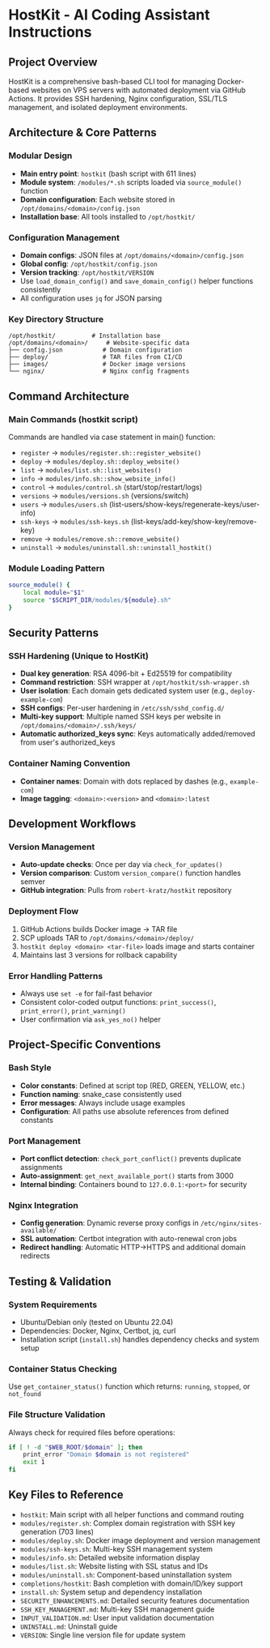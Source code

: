 # HostKit - AI Coding Assistant Instructions

## Project Overview

HostKit is a comprehensive bash-based CLI tool for managing Docker-based websites on VPS servers with automated deployment via GitHub Actions. It provides SSH hardening, Nginx configuration, SSL/TLS management, and isolated deployment environments.

## Architecture & Core Patterns

### Modular Design

-   **Main entry point**: `hostkit` (bash script with 611 lines)
-   **Module system**: `/modules/*.sh` scripts loaded via `source_module()` function
-   **Domain configuration**: Each website stored in `/opt/domains/<domain>/config.json`
-   **Installation base**: All tools installed to `/opt/hostkit/`

### Configuration Management

-   **Domain configs**: JSON files at `/opt/domains/<domain>/config.json`
-   **Global config**: `/opt/hostkit/config.json`
-   **Version tracking**: `/opt/hostkit/VERSION`
-   Use `load_domain_config()` and `save_domain_config()` helper functions consistently
-   All configuration uses `jq` for JSON parsing

### Key Directory Structure

```
/opt/hostkit/          # Installation base
/opt/domains/<domain>/     # Website-specific data
├── config.json           # Domain configuration
├── deploy/               # TAR files from CI/CD
├── images/               # Docker image versions
└── nginx/                # Nginx config fragments
```

## Command Architecture

### Main Commands (hostkit script)

Commands are handled via case statement in main() function:

-   `register` → `modules/register.sh::register_website()`
-   `deploy` → `modules/deploy.sh::deploy_website()`
-   `list` → `modules/list.sh::list_websites()`
-   `info` → `modules/info.sh::show_website_info()`
-   `control` → `modules/control.sh` (start/stop/restart/logs)
-   `versions` → `modules/versions.sh` (versions/switch)
-   `users` → `modules/users.sh` (list-users/show-keys/regenerate-keys/user-info)
-   `ssh-keys` → `modules/ssh-keys.sh` (list-keys/add-key/show-key/remove-key)
-   `remove` → `modules/remove.sh::remove_website()`
-   `uninstall` → `modules/uninstall.sh::uninstall_hostkit()`

### Module Loading Pattern

```bash
source_module() {
    local module="$1"
    source "$SCRIPT_DIR/modules/${module}.sh"
}
```

## Security Patterns

### SSH Hardening (Unique to HostKit)

-   **Dual key generation**: RSA 4096-bit + Ed25519 for compatibility
-   **Command restriction**: SSH wrapper at `/opt/hostkit/ssh-wrapper.sh`
-   **User isolation**: Each domain gets dedicated system user (e.g., `deploy-example-com`)
-   **SSH configs**: Per-user hardening in `/etc/ssh/sshd_config.d/`
-   **Multi-key support**: Multiple named SSH keys per website in `/opt/domains/<domain>/.ssh/keys/`
-   **Automatic authorized_keys sync**: Keys automatically added/removed from user's authorized_keys

### Container Naming Convention

-   **Container names**: Domain with dots replaced by dashes (e.g., `example-com`)
-   **Image tagging**: `<domain>:<version>` and `<domain>:latest`

## Development Workflows

### Version Management

-   **Auto-update checks**: Once per day via `check_for_updates()`
-   **Version comparison**: Custom `version_compare()` function handles semver
-   **GitHub integration**: Pulls from `robert-kratz/hostkit` repository

### Deployment Flow

1. GitHub Actions builds Docker image → TAR file
2. SCP uploads TAR to `/opt/domains/<domain>/deploy/`
3. `hostkit deploy <domain> <tar-file>` loads image and starts container
4. Maintains last 3 versions for rollback capability

### Error Handling Patterns

-   Always use `set -e` for fail-fast behavior
-   Consistent color-coded output functions: `print_success()`, `print_error()`, `print_warning()`
-   User confirmation via `ask_yes_no()` helper

## Project-Specific Conventions

### Bash Style

-   **Color constants**: Defined at script top (RED, GREEN, YELLOW, etc.)
-   **Function naming**: snake_case consistently used
-   **Error messages**: Always include usage examples
-   **Configuration**: All paths use absolute references from defined constants

### Port Management

-   **Port conflict detection**: `check_port_conflict()` prevents duplicate assignments
-   **Auto-assignment**: `get_next_available_port()` starts from 3000
-   **Internal binding**: Containers bound to `127.0.0.1:<port>` for security

### Nginx Integration

-   **Config generation**: Dynamic reverse proxy configs in `/etc/nginx/sites-available/`
-   **SSL automation**: Certbot integration with auto-renewal cron jobs
-   **Redirect handling**: Automatic HTTP→HTTPS and additional domain redirects

## Testing & Validation

### System Requirements

-   Ubuntu/Debian only (tested on Ubuntu 22.04)
-   Dependencies: Docker, Nginx, Certbot, jq, curl
-   Installation script (`install.sh`) handles dependency checks and system setup

### Container Status Checking

Use `get_container_status()` function which returns: `running`, `stopped`, or `not_found`

### File Structure Validation

Always check for required files before operations:

```bash
if [ ! -d "$WEB_ROOT/$domain" ]; then
    print_error "Domain $domain is not registered"
    exit 1
fi
```

## Key Files to Reference

-   `hostkit`: Main script with all helper functions and command routing
-   `modules/register.sh`: Complex domain registration with SSH key generation (703 lines)
-   `modules/deploy.sh`: Docker image deployment and version management
-   `modules/ssh-keys.sh`: Multi-key SSH management system
-   `modules/info.sh`: Detailed website information display
-   `modules/list.sh`: Website listing with SSL status and IDs
-   `modules/uninstall.sh`: Component-based uninstallation system
-   `completions/hostkit`: Bash completion with domain/ID/key support
-   `install.sh`: System setup and dependency installation
-   `SECURITY_ENHANCEMENTS.md`: Detailed security features documentation
-   `SSH_KEY_MANAGEMENT.md`: Multi-key SSH management guide
-   `INPUT_VALIDATION.md`: User input validation documentation
-   `UNINSTALL.md`: Uninstall guide
-   `VERSION`: Single line version file for update system
